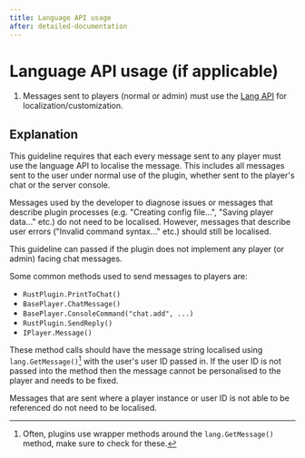 ```yaml
---
title: Language API usage
after: detailed-documentation
---
```


# Language API usage (if applicable)

1. Messages sent to players (normal or admin) must use the [Lang API](https://umod.org/documentation/api/localization) for localization/customization.

## Explanation

This guideline requires that each every message sent to any player must use the language API to localise the message. This includes all messages sent to the user under normal use of the plugin, whether sent to the player's chat or the server console.

Messages used by the developer to diagnose issues or messages that describe plugin processes (e.g. "Creating config file...", "Saving player data..." etc.) do not need to be localised. However, messages that describe user errors ("Invalid command syntax..." etc.) should still be localised.

This guideline can passed if the plugin does not implement any player (or admin) facing chat messages.

Some common methods used to send messages to players are:

- `RustPlugin.PrintToChat()`
- `BasePlayer.ChatMessage()`
- `BasePlayer.ConsoleCommand("chat.add", ...)`
- `RustPlugin.SendReply()`
- `IPlayer.Message()`

These method calls should have the message string localised using `lang.GetMessage()`[^1] with the user's user ID passed in. If the user ID is not passed into the method then the message cannot be personalised to the player and needs to be fixed.

Messages that are sent where a player instance or user ID is not able to be referenced do not need to be localised.

[^1]: Often, plugins use wrapper methods around the `lang.GetMessage()` method, make sure to check for these.
